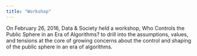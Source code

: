 ```yaml
---
title: "Workshop"
---
```


On February 26, 2016, Data & Society held a workshop, Who Controls the Public Sphere in an Era of Algorithms? to drill into the assumptions, values, and tensions at the core of growing concerns about the control and shaping of the public sphere in an era of algorithms.

